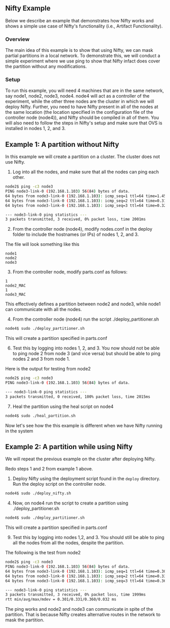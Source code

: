 Nifty Example
-------

Below we describe an example that demonstrates how Nifty works and shows a simple use case of Nifty's functionality (i.e., Artifact Functionality).

### Overview
The main idea of this example is to show that using Nifty, we can mask partial partitions in a local network. To demonstrate this, we will conduct a simple experiment where we use ping to show that Nifty infact does cover the partition without any modifications.

### Setup
To run this example, you will need 4 machines that are in the same network, say node1, node2, node3, node4. node4 will act as a controller of the experiment, while the other three nodes are the cluster in which we will deploy Nifty. Further, you need to have Nifty present in all of the nodes at the same location (the location specified in the configuration file of the controller node (node4)), and Nifty should be compiled in all of them. You will also need to follow the steps in Nifty's setup and make sure that OVS is installed in nodes 1, 2, and 3.

Example 1: A partition without Nifty
-------

In this example we will create a partition on a cluster. The cluster does not use Nifty.

1. Log into all the nodes, and make sure that all the nodes can ping each other.

```bash
node2$ ping -c3 node3
PING node3-link-0 (192.168.1.103) 56(84) bytes of data.
64 bytes from node3-link-0 (192.168.1.103): icmp_seq=1 ttl=64 time=1.45 ms
64 bytes from node3-link-0 (192.168.1.103): icmp_seq=2 ttl=64 time=0.311 ms
64 bytes from node3-link-0 (192.168.1.103): icmp_seq=3 ttl=64 time=0.327 ms

--- node3-link-0 ping statistics ---
3 packets transmitted, 3 received, 0% packet loss, time 2001ms
```

2. From the controller node (node4), modify nodes.conf in the deploy folder to include the hostnames (or IPs) of nodes 1, 2, and 3.

The file will look something like this
```
node1
node2
node3
```

3. From the controller node, modify parts.conf as follows: 

```
1
node2_MAC
1
node3_MAC
```

This effectively defines a partition between node2 and node3, while node1 can communicate with all the nodes.

4. From the controller node (node4) run the script ./deploy_partitioner.sh

```bash
node4$ sudo ./deploy_partitioner.sh
```

This will create a partition specified in parts.conf

6. Test this by logging into nodes 1, 2, and 3. You now should not be able to ping node 2 from node 3 (and vice versa) but should be able to ping nodes 2 and 3 from node 1.

Here is the output for testing from node2
```bash
node2$ ping -c3 node3
PING node3-link-0 (192.168.1.103) 56(84) bytes of data.

--- node3-link-0 ping statistics ---
3 packets transmitted, 0 received, 100% packet loss, time 2015ms
```

7. Heal the partition using the heal script on node4

```bash
node4$ sudo ./heal_partition.sh
```

Now let's see how the this example is different when we have Nifty running in the system

Example 2: A partition while using Nifty
-------

We will repeat the previous example on the cluster after deploying Nifty.

Redo steps 1 and 2 from example 1 above.

1. Deploy Nifty using the deployment script found in the ```deploy``` directory. Run the deploy script on the controller node.

```bash
node4$ sudo ./deploy_nifty.sh
```

4. Now, on node4 run the script to create a partition using ./deploy_partitioner.sh

```bash
node4$ sudo ./deploy_partitioner.sh
```

This will create a partition specified in parts.conf

9. Test this by logging into nodes 1,2, and 3. You should still be able to ping all the nodes from all the nodes, despite the partition.

The following is the test from node2
```bash
node2$ ping -c3 node3
PING node3-link-0 (192.168.1.103) 56(84) bytes of data.
64 bytes from node3-link-0 (192.168.1.103): icmp_seq=1 ttl=64 time=0.301 ms
64 bytes from node3-link-0 (192.168.1.103): icmp_seq=2 ttl=64 time=0.334 ms
64 bytes from node3-link-0 (192.168.1.103): icmp_seq=3 ttl=64 time=0.360 ms

--- node3-link-0 ping statistics ---
3 packets transmitted, 3 received, 0% packet loss, time 1999ms
rtt min/avg/max/mdev = 0.301/0.331/0.360/0.032 ms
```

The ping works and node2 and node3 can communicate in spite of the partition. That is because Nifty creates alternative routes in the network to mask the partition.











